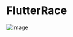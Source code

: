 # FlutterRace
![image](https://user-images.githubusercontent.com/76565329/146634603-775d2dad-df1a-48ce-a4af-a366c7989093.png)

